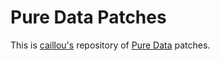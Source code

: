 # Pure Data Patches

This is [caillou's](http://caillou.ch/) repository of [Pure Data](http://puredata.info/) patches.